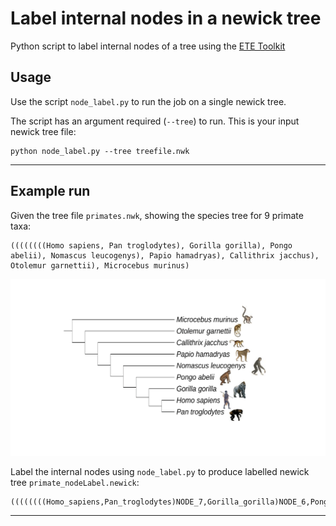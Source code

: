 # Label internal nodes in a newick tree #

Python script to label internal nodes of a tree using the [ETE Toolkit](http://etetoolkit.org/docs/latest/tutorial/tutorial_trees.html#id3)

## Usage ##

Use the script `node_label.py` to run the job on a single newick tree.

The script has an argument required (`--tree`) to run. This is your input newick tree file:

```Shell
python node_label.py --tree treefile.nwk
```

---

## Example run ##

Given the tree file `primates.nwk`, showing the species tree for 9 primate taxa:

```Shell
((((((((Homo sapiens, Pan troglodytes), Gorilla gorilla), Pongo abelii), Nomascus leucogenys), Papio hamadryas), Callithrix jacchus), Otolemur garnettii), Microcebus murinus)
```

![Primate species tree.](primate_species_tree.png)

Label the internal nodes using `node_label.py` to produce labelled newick tree `primate_nodeLabel.newick`:

```Shell
((((((((Homo_sapiens,Pan_troglodytes)NODE_7,Gorilla_gorilla)NODE_6,Pongo_abelii)NODE_5,Nomascus_leucogenys)NODE_4,Papio_hamadryas)NODE_3,Callithrix_jacchus)NODE_2,Otolemur_garnettii)NODE_1,Microcebus_murinus);
```

---